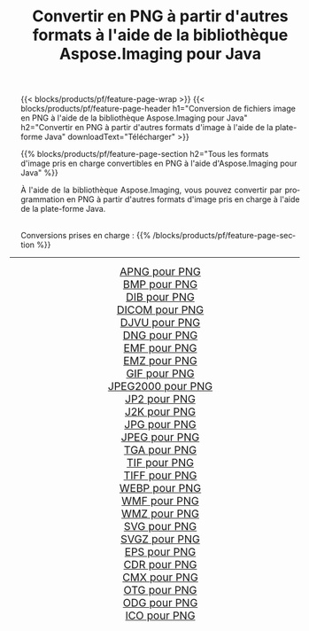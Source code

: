 ﻿---
title: Convertir en PNG à partir d'autres formats à l'aide de la bibliothèque Aspose.Imaging pour Java 
weight: 3920
url: /fr/java/conversion/to/png 
lang: fr
langdirlevel: 2
locales: zh-hans,ja,it,ru,de,es,fr,nl,id,lt,pl,pt,vi,tr,ko,zh-hant,ar,hi,th,sv,cs,uk,he
description: En utilisant Aspose.Imaging, vous pouvez convertir en PNG à partir d'autres formats en utilisant Java
---

{{< blocks/products/pf/feature-page-wrap >}}
{{< blocks/products/pf/feature-page-header h1="Conversion de fichiers image en PNG à l'aide de la bibliothèque Aspose.Imaging pour Java" h2="Convertir en PNG à partir d'autres formats d'image à l'aide de la plate-forme Java" downloadText="Télécharger" >}}


{{% blocks/products/pf/feature-page-section  h2="Tous les formats d'image pris en charge convertibles en PNG à l'aide d'Aspose.Imaging pour Java" %}}
<p align=justify>À l'aide de la bibliothèque Aspose.Imaging, vous pouvez convertir par programmation en PNG à partir d'autres formats d'image pris en charge à l'aide de la plate-forme Java.</p>
<br/>
Conversions prises en charge :
{{% /blocks/products/pf/feature-page-section %}}
<div class="container-fluid productfamilypage bg-gray">
    <div class="convertypes bg-gray agp-content section">
        <div class="container">
		<hr style="margin-left:-20px;"/>
		<div class="row other-converters" style="gap: 10px;font-size: 19px;text-align:center;">
		    <div class='col-md-2 other-converter remove-lp remove-rp'><a href="/imaging/fr/java/conversion/apng-to-png" style="padding:15px;">APNG pour PNG</a></div>
<div class='col-md-2 other-converter remove-lp remove-rp'><a href="/imaging/fr/java/conversion/bmp-to-png" style="padding:15px;">BMP pour PNG</a></div>
<div class='col-md-2 other-converter remove-lp remove-rp'><a href="/imaging/fr/java/conversion/dib-to-png" style="padding:15px;">DIB pour PNG</a></div>
<div class='col-md-2 other-converter remove-lp remove-rp'><a href="/imaging/fr/java/conversion/dicom-to-png" style="padding:15px;">DICOM pour PNG</a></div>
<div class='col-md-2 other-converter remove-lp remove-rp'><a href="/imaging/fr/java/conversion/djvu-to-png" style="padding:15px;">DJVU pour PNG</a></div>
<div class='col-md-2 other-converter remove-lp remove-rp'><a href="/imaging/fr/java/conversion/dng-to-png" style="padding:15px;">DNG pour PNG</a></div>
<div class='col-md-2 other-converter remove-lp remove-rp'><a href="/imaging/fr/java/conversion/emf-to-png" style="padding:15px;">EMF pour PNG</a></div>
<div class='col-md-2 other-converter remove-lp remove-rp'><a href="/imaging/fr/java/conversion/emz-to-png" style="padding:15px;">EMZ pour PNG</a></div>
<div class='col-md-2 other-converter remove-lp remove-rp'><a href="/imaging/fr/java/conversion/gif-to-png" style="padding:15px;">GIF pour PNG</a></div>
<div class='col-md-2 other-converter remove-lp remove-rp'><a href="/imaging/fr/java/conversion/jpeg2000-to-png" style="padding:15px;">JPEG2000 pour PNG</a></div>
<div class='col-md-2 other-converter remove-lp remove-rp'><a href="/imaging/fr/java/conversion/jp2-to-png" style="padding:15px;">JP2 pour PNG</a></div>
<div class='col-md-2 other-converter remove-lp remove-rp'><a href="/imaging/fr/java/conversion/j2k-to-png" style="padding:15px;">J2K pour PNG</a></div>
<div class='col-md-2 other-converter remove-lp remove-rp'><a href="/imaging/fr/java/conversion/jpg-to-png" style="padding:15px;">JPG pour PNG</a></div>
<div class='col-md-2 other-converter remove-lp remove-rp'><a href="/imaging/fr/java/conversion/jpeg-to-png" style="padding:15px;">JPEG pour PNG</a></div>
<div class='col-md-2 other-converter remove-lp remove-rp'><a href="/imaging/fr/java/conversion/tga-to-png" style="padding:15px;">TGA pour PNG</a></div>
<div class='col-md-2 other-converter remove-lp remove-rp'><a href="/imaging/fr/java/conversion/tif-to-png" style="padding:15px;">TIF pour PNG</a></div>
<div class='col-md-2 other-converter remove-lp remove-rp'><a href="/imaging/fr/java/conversion/tiff-to-png" style="padding:15px;">TIFF pour PNG</a></div>
<div class='col-md-2 other-converter remove-lp remove-rp'><a href="/imaging/fr/java/conversion/webp-to-png" style="padding:15px;">WEBP pour PNG</a></div>
<div class='col-md-2 other-converter remove-lp remove-rp'><a href="/imaging/fr/java/conversion/wmf-to-png" style="padding:15px;">WMF pour PNG</a></div>
<div class='col-md-2 other-converter remove-lp remove-rp'><a href="/imaging/fr/java/conversion/wmz-to-png" style="padding:15px;">WMZ pour PNG</a></div>
<div class='col-md-2 other-converter remove-lp remove-rp'><a href="/imaging/fr/java/conversion/svg-to-png" style="padding:15px;">SVG pour PNG</a></div>
<div class='col-md-2 other-converter remove-lp remove-rp'><a href="/imaging/fr/java/conversion/svgz-to-png" style="padding:15px;">SVGZ pour PNG</a></div>
<div class='col-md-2 other-converter remove-lp remove-rp'><a href="/imaging/fr/java/conversion/eps-to-png" style="padding:15px;">EPS pour PNG</a></div>
<div class='col-md-2 other-converter remove-lp remove-rp'><a href="/imaging/fr/java/conversion/cdr-to-png" style="padding:15px;">CDR pour PNG</a></div>
<div class='col-md-2 other-converter remove-lp remove-rp'><a href="/imaging/fr/java/conversion/cmx-to-png" style="padding:15px;">CMX pour PNG</a></div>
<div class='col-md-2 other-converter remove-lp remove-rp'><a href="/imaging/fr/java/conversion/otg-to-png" style="padding:15px;">OTG pour PNG</a></div>
<div class='col-md-2 other-converter remove-lp remove-rp'><a href="/imaging/fr/java/conversion/odg-to-png" style="padding:15px;">ODG pour PNG</a></div>
<div class='col-md-2 other-converter remove-lp remove-rp'><a href="/imaging/fr/java/conversion/ico-to-png" style="padding:15px;">ICO pour PNG</a></div>
                </div>
        </div>
    </div>
</div>
<br/>

